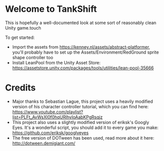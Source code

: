 # Welcome to TankShift
This is hopefully a well-documented look at some sort of reasonably clean Unity game.touch 

To get started:
- Import the assets from https://kenney.nl/assets/abstract-platformer, you'll probably have to set up the Assets/Environment/RedGround sprite shape controller too
- Install LeanPool from the Unity Asset Store: https://assetstore.unity.com/packages/tools/utilities/lean-pool-35666

# Credits
- Major thanks to Sebastian Lague, this project uses a heavily modified version of his character controller tutorial, which you can find here: https://www.youtube.com/playlist?list=PLFt_AvWsXl0f0hqURlhyIoAabKPgRsqjz
- This project also uses a slightly modified version of eriksk's Googly Eyes. It's a wonderful script, you should add it to every game you make: https://github.com/eriksk/googlyeyes
- The free version of DOTween has been used, read more about it here: http://dotween.demigiant.com/
